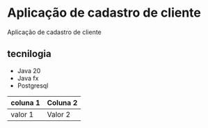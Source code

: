# Aplicação de cadastro de cliente
Aplicação de cadastro de cliente
## tecnilogia
* Java 20
* Java fx
* Postgresql

| coluna 1 | Coluna 2  |
|----------|-----------|
| valor 1  | Valor 2   |

